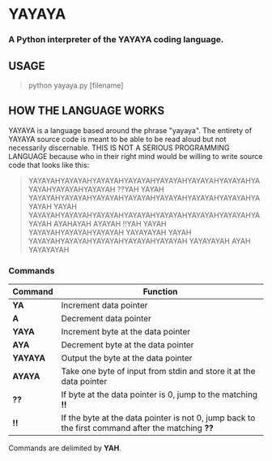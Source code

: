 
# YAYAYA
### A Python interpreter of the YAYAYA coding language.

## USAGE
> python yayaya.py [filename]

## HOW THE LANGUAGE WORKS
YAYAYA is a language based around the phrase "yayaya". The entirety of YAYAYA source code is meant to be able to be read aloud but not necessarily discernable. THIS IS NOT A SERIOUS PROGRAMMING LANGUAGE because who in their right mind would be willing to write source code that looks like this:
> YAYAYAHYAYAYAHYAYAYAHYAYAYAHYAYAYAHYAYAYAHYAYAYAHYAYAYAHYAYAYAHYAYAYAH
??YAH
YAYAH
YAYAYAHYAYAYAHYAYAYAHYAYAYAHYAYAYAHYAYAYAHYAYAYAHYAYAYAH
YAYAH
YAYAYAHYAYAYAHYAYAYAHYAYAYAHYAYAYAHYAYAYAHYAYAYAHYAYAYAH
AYAHAYAH
AYAYAH
!!YAH
YAYAH
YAYAYAHYAYAYAHYAYAYAH
YAYAYAYAH
YAYAH
YAYAYAHYAYAYAHYAYAYAHYAYAYAHYAYAYAH
YAYAYAYAH
AYAH
YAYAYAYAH

### Commands
| Command | Function |
| - | - |
| **YA** | Increment data pointer |
| **A** | Decrement data pointer|
| **YAYA** | Increment byte at the data pointer |
| **AYA** | Decrement byte at the data pointer |
| **YAYAYA** | Output the byte at the data pointer |
| **AYAYA** | Take one byte of input from stdin and store it at the data pointer |
| **??** | If byte at the data pointer is 0, jump to the matching **!!** |
| **!!** | If the byte at the data pointer is not 0, jump back to the first command after the matching **??** |

Commands are delimited by **YAH**.
